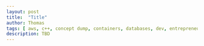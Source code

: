 ```yaml
---
layout: post
title:  "Title"
author: Thomas
tags: [ aws, c++, concept dump, containers, databases, dev, entrepreneurship, front end, go, guide to building with serverless aws, ios, javascript, meta, ops, python, ruby, security, serverless, startup, swift, travel ]
description: TBD
---
```

